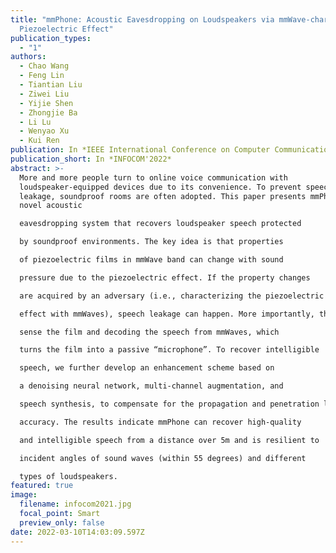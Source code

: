 ```yaml
---
title: "mmPhone: Acoustic Eavesdropping on Loudspeakers via mmWave-characterized
  Piezoelectric Effect"
publication_types:
  - "1"
authors:
  - Chao Wang
  - Feng Lin
  - Tiantian Liu
  - Ziwei Liu
  - Yijie Shen
  - Zhongjie Ba
  - Li Lu
  - Wenyao Xu
  - Kui Ren
publication: In *IEEE International Conference on Computer Communication*
publication_short: In *INFOCOM'2022*
abstract: >-
  More and more people turn to online voice communication with
  loudspeaker-equipped devices due to its convenience. To prevent speech
  leakage, soundproof rooms are often adopted. This paper presents mmPhone, a
  novel acoustic

  eavesdropping system that recovers loudspeaker speech protected

  by soundproof environments. The key idea is that properties

  of piezoelectric films in mmWave band can change with sound

  pressure due to the piezoelectric effect. If the property changes

  are acquired by an adversary (i.e., characterizing the piezoelectric

  effect with mmWaves), speech leakage can happen. More importantly, the piezoelectric film can work without a power supply. Base on this, we proposed a methodology using mmWaves to

  sense the film and decoding the speech from mmWaves, which

  turns the film into a passive “microphone”. To recover intelligible

  speech, we further develop an enhancement scheme based on

  a denoising neural network, multi-channel augmentation, and

  speech synthesis, to compensate for the propagation and penetration loss of mmWaves. We perform extensive experiments to evaluate mmPhone and conduct digit recognition with over 93%

  accuracy. The results indicate mmPhone can recover high-quality

  and intelligible speech from a distance over 5m and is resilient to

  incident angles of sound waves (within 55 degrees) and different

  types of loudspeakers.
featured: true
image:
  filename: infocom2021.jpg
  focal_point: Smart
  preview_only: false
date: 2022-03-10T14:03:09.597Z
---
```

